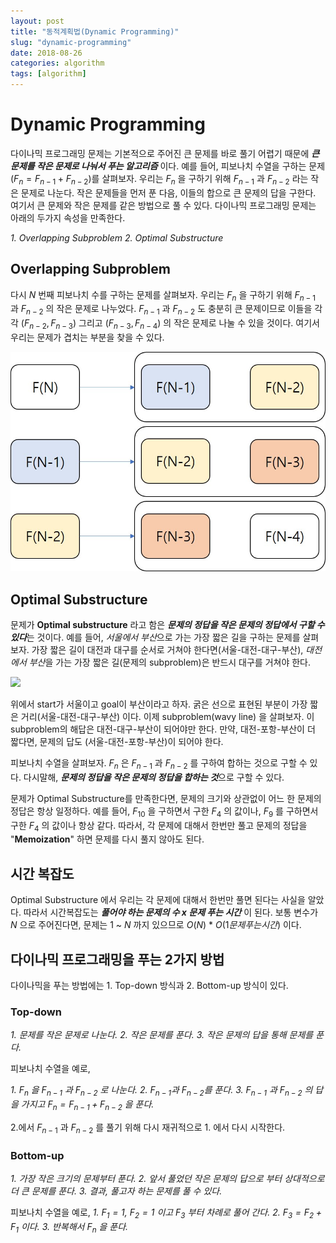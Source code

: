```yaml
---
layout: post
title: "동적계획법(Dynamic Programming)"
slug: "dynamic-programming"
date: 2018-08-26
categories: algorithm
tags: [algorithm]
---
```


# Dynamic Programming

다이나믹 프로그래밍 문제는 기본적으로 주어진 큰 문제를 바로 풀기 어렵기 때문에 ***큰 문제를 작은 문제로 나눠서 푸는 알고리즘*** 이다. 예를 들어, 피보나치 수열을 구하는 문제($F_n = F_{n-1} +F_{n-2}$)를 살펴보자. 우리는 $F_n$ 을 구하기 위해 $F_{n-1}$ 과 $F_{n-2}$ 라는 작은 문제로 나눈다. 작은 문제들을 먼저 푼 다음, 이들의 합으로 큰 문제의 답을 구한다. 여기서 큰 문제와 작은 문제를 같은 방법으로 풀 수 있다. 다이나믹 프로그래밍 문제는 아래의 두가지 속성을 만족한다.

*1. Overlapping Subproblem* 
*2. Optimal Substructure*



## Overlapping Subproblem

다시 $N$ 번째 피보나치 수를 구하는 문제를 살펴보자. 우리는 $F_n$ 을 구하기 위해 $F_{n-1}$ 과 $F_{n-2}$ 의 작은 문제로 나누었다. $F_{n-1}$ 과 $F_{n-2}$ 도 충분히 큰 문제이므로 이들을 각각 ($F_{n-2}, F_{n-3}$) 그리고 ($F_{n-3}, F_{n-4}$) 의 작은 문제로 나눌 수 있을 것이다. 여기서 우리는 문제가 겹치는 부분을 찾을 수 있다.

![같은 색으로 되어있는 부분문제가 반복된다](https://github.com/sjnov11/sjnov11.github.com/blob/master/_img/2018/08/26/dp1.jpg?raw=true)



## Optimal Substructure

문제가 **Optimal substructure** 라고 함은 ***문제의 정답을 작은 문제의 정답에서 구할 수 있다***는 것이다. 예를 들어, *서울에서 부산*으로 가는 가장 짧은 길을 구하는 문제를 살펴보자. 가장 짧은 길이 대전과 대구를 순서로 거쳐야 한다면(서울-대전-대구-부산), *대전에서 부산*을 가는 가장 짧은 길(문제의 subproblem)은 반드시 대구를 거쳐야 한다.

![](https://upload.wikimedia.org/wikipedia/commons/thumb/0/03/Shortest_path_optimal_substructure.svg/200px-Shortest_path_optimal_substructure.svg.png)



위에서 start가 서울이고 goal이 부산이라고 하자. 굵은 선으로 표현된 부분이 가장 짧은 거리(서울-대전-대구-부산) 이다. 이제 subproblem(wavy line) 을 살펴보자. 이 subproblem의 해답은 대전-대구-부산이 되어야만 한다. 만약, 대전-포항-부산이 더 짧다면, 문제의 답도 (서울-대전-포항-부산)이 되어야 한다.

피보나치 수열을 살펴보자. $F_n$ 은 $F_{n-1}$ 과 $F_{n-2}$ 를 구하여 합하는 것으로 구할 수 있다. 다시말해, ***문제의 정답을 작은 문제의 정답을 합하는 것***으로 구할 수 있다.

문제가 Optimal Substructure를 만족한다면, 문제의 크기와 상관없이 어느 한 문제의 정답은 항상 일정하다. 예를 들어, $F_{10}$ 을 구하면서 구한 $F_4$ 의 값이나, $F_9$ 를 구하면서 구한 $F_4$ 의 값이나 항상 같다. 따라서, 각 문제에 대해서 한번만 풀고 문제의 정답을 "**Memoization**" 하면 문제를 다시 풀지 않아도 된다.



## 시간 복잡도

Optimal Substructure 에서 우리는 각 문제에 대해서 한번만 풀면 된다는 사실을 알았다. 따라서 시간복잡도는 ***풀어야 하는 문제의 수 x 문제 푸는 시간*** 이 된다. 보통 변수가 $N$ 으로 주어진다면, 문제는 $1$ ~ $N$ 까지 있으므로 $O(N)$ * $O(1문제 푸는 시간)$ 이다.



## 다이나믹 프로그래밍을 푸는 2가지 방법

다이나믹을 푸는 방법에는 1. Top-down 방식과 2. Bottom-up 방식이 있다.



### Top-down

*1. 문제를 작은 문제로 나눈다.*
*2. 작은 문제를 푼다.*
*3. 작은 문제의 답을 통해 문제를 푼다.*

피보나치 수열을 예로,

*1. $F_n$ 을 $F_{n-1}$ 과 $F_{n-2}$ 로 나눈다.*
*2. $F_{n-1}$과 $F_{n-2}$를 푼다.*
*3. $F_{n-1}$ 과 $F_{n-2}$ 의 답을 가지고 $F_n = F_{n-1}+F_{n-2}$ 을 푼다.*

2.에서 $F_{n-1}$ 과 $F_{n-2}$ 를 풀기 위해 다시 재귀적으로 1. 에서 다시 시작한다.



### Bottom-up

*1. 가장 작은 크기의 문제부터 푼다.*
*2. 앞서 풀었던 작은 문제의 답으로 부터 상대적으로 더 큰 문제를 푼다.*
*3. 결과, 풀고자 하는 문제를 풀 수 있다.*

피보나치 수열을 예로,
*1. $F_1 = 1$, $F_2 = 1$  이고 $F_3$ 부터 차례로 풀어 간다.*
*2. $F_3 = F_2 + F_1$ 이다.*
*3. 반복해서 $F_n$ 을 푼다.*
